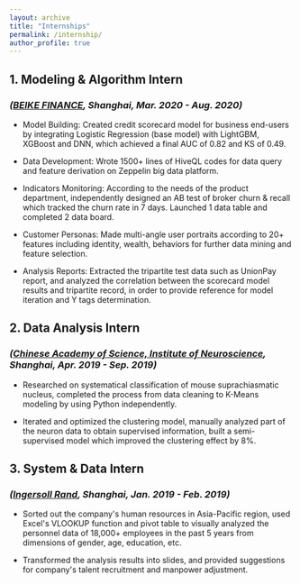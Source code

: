 ```yaml
---
layout: archive
title: "Internships"
permalink: /internship/
author_profile: true
---
```


## 1. **Modeling & Algorithm Intern**

### *([BEIKE FINANCE](https://www.bkjk.com/), Shanghai, Mar. 2020 - Aug. 2020)*

* Model Building: Created credit scorecard model for business end-users by integrating Logistic Regression (base model) with LightGBM, XGBoost and DNN, which achieved a final AUC of 0.82 and KS of 0.49.

* Data Development: Wrote 1500+ lines of HiveQL codes for data query and feature derivation on Zeppelin big data platform.

* Indicators Monitoring: According to the needs of the product department, independently designed an AB test of broker churn & recall which tracked the churn rate in 7 days. Launched 1 data table and completed 2 data board.

* Customer Personas: Made multi-angle user portraits according to 20+ features including identity, wealth, behaviors for further data mining and feature selection.

* Analysis Reports: Extracted the tripartite test data such as UnionPay report, and analyzed the correlation between the scorecard model results and tripartite record, in order to provide reference for model iteration and Y tags determination.

## 2. **Data Analysis Intern**

### *([Chinese Academy of Science, Institute of Neuroscience](http://www.ion.ac.cn/), Shanghai, Apr. 2019 - Sep. 2019)*

* Researched on systematical classification of mouse suprachiasmatic nucleus, completed the process from data cleaning to K-Means modeling by using Python independently.

* Iterated and optimized the clustering model, manually analyzed part of the neuron data to obtain supervised information, built a semi-supervised model which improved the clustering effect by 8%.

## 3. **System & Data Intern**

### *([Ingersoll Rand](https://www.ingersollrand.com/zh-cn), Shanghai, Jan. 2019 - Feb. 2019)*

* Sorted out the company's human resources in Asia-Pacific region, used Excel's VLOOKUP function and pivot table to visually analyzed the personnel data of 18,000+ employees in the past 5 years from dimensions of gender, age, education, etc.

* Transformed the analysis results into slides, and provided suggestions for company's talent recruitment and manpower adjustment.
